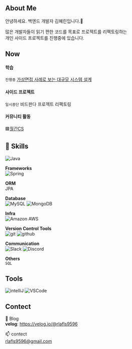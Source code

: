## About Me
안녕하세요. 백엔드 개발자 김혜린입니다.👋 

많은 개발자들이 읽기 편한 코드를 목표로 프로젝트를 리팩토링하는<br> 
개인 사이드 프로젝트를 진행중에 있습니다.


<!-- - 👀  -->

## Now 

#### 학습 

`진행중` [가상면접 사례로 보는 대규모 시스템 설계](https://product.kyobobook.co.kr/detail/S000001033116)

#### 사이드 프로젝트

`일시중단` 비드판다 프로젝트 리팩토링
    

#### 커뮤니티 활동

🟪[월간CS](https://github.com/monthly-cs) <!-- 블로그 기록 보러가기 링크  -->

## 🧰 Skills

![Java](https://img.shields.io/badge/Java-ED8B00?style=for-the-badge&logo=openjdk&logoColor=white)


**Frameworks**   
![Spring](https://img.shields.io/badge/Spring-6DB33F?style=for-the-badge&logo=spring&logoColor=white)


**ORM**   
JPA

**Database**   
![MySQL](https://img.shields.io/badge/MySQL-00000F?style=for-the-badge&logo=mysql&logoColor=white) 
![MongoDB](https://img.shields.io/badge/MongoDB-4EA94B?style=for-the-badge&logo=mongodb&logoColor=white)

**Infra**   
![Amazon AWS](https://img.shields.io/badge/Amazon_AWS-FF9900?style=for-the-badge&logo=amazonaws&logoColor=white)

**Version Control Tools**   
![git](https://img.shields.io/badge/GIT-E44C30?style=for-the-badge&logo=git&logoColor=white) 
![github](https://img.shields.io/badge/GitHub-100000?style=for-the-badge&logo=github&logoColor=white)


**Communication**   
![Slack](https://img.shields.io/badge/Slack-4A154B?style=for-the-badge&logo=slack&logoColor=white)
![Discord](https://img.shields.io/badge/Discord-7289DA?style=for-the-badge&logo=discord&logoColor=white)


**Others**   
`SQL`

## Tools   
![intelliJ](https://img.shields.io/badge/IntelliJ_IDEA-000000.svg?style=for-the-badge&logo=intellij-idea&logoColor=white)
![VSCode](https://img.shields.io/badge/Visual_Studio_Code-0078D4?style=for-the-badge&logo=visual%20studio%20code&logoColor=white)

<!-- ## 🔥 트러블슈팅 이슈 넣기-->


## Contect

<!-- - 💞️ I’m looking to collaborate on ... -->
📝 Blog   
**velog**: https://velog.io/@rlafls9596
 
📫 contect   
rlafls9596@gmail.com <br>

<!---
OolongTea620/OolongTea620 is a ✨ special ✨ repository because its `README.md` (this file) appears on your GitHub profile.
You can click the Preview link to take a look at your changes.
--->

<!-- 
깃허브 배너 꾸미는 법 서술
https://hulrud.tistory.com/3

베너 링크 모음
https://github.com/Envoy-VC/awesome-badges
 -->

 